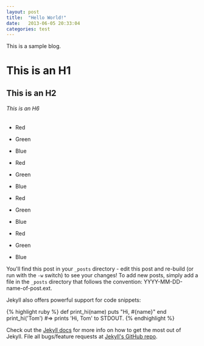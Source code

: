 ```yaml
---
layout: post
title:  "Hello World!"
date:   2013-06-05 20:33:04
categories: test
---
```


This is a sample blog.

# This is an H1

## This is an H2

###### This is an H6

*   Red
*   Green
*   Blue

*	Red
*	Green
*	Blue

* Red
* Green
* Blue

*	Red
*	Green
*	Blue

You'll find this post in your `_posts` directory - edit this post and re-build (or run with the `-w` switch) to see your changes!
To add new posts, simply add a file in the `_posts` directory that follows the convention: YYYY-MM-DD-name-of-post.ext.

Jekyll also offers powerful support for code snippets:

{% highlight ruby %}
def print_hi(name)
  puts "Hi, #{name}"
end
print_hi('Tom')
#=> prints 'Hi, Tom' to STDOUT.
{% endhighlight %}

Check out the [Jekyll docs][jekyll] for more info on how to get the most out of Jekyll. File all bugs/feature requests at [Jekyll's GitHub repo][jekyll-gh].

[jekyll-gh]: https://github.com/mojombo/jekyll
[jekyll]:    http://jekyllrb.com
